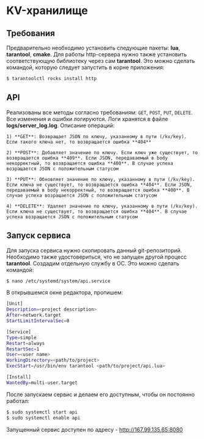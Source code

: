 # KV-хранилище

## Требования

Предварительно необходимо установить следующие пакеты: **lua**, **tarantool**, **cmake**. Для работы http-сервера нужно также  установить соответствующую библиотеку через сам **tarantool**. Это можно сделать командой, которую следует запустить в корне приложения:

```sh
$ tarantoolctl rocks install http
```

## API

Реализованы все методы согласно требованиям: ```GET```, ```POST```, ```PUT```, ```DELETE```. Все изменения и ошибки логируются. Логи хранятся в файле **logs/server_log.log**. Описание операций:

    1) **GET**: Возвращает JSON по ключу, указанному в пути (/kv/key). Если такого ключа нет, то возвращается ошибка **404**

    2) **POST**: Добавляет значение по ключу. Если ключ уже существует, то возвращается ошибка **409**. Если JSON, передаваемый в body некорректный, то возвращается ошибка **400**. В случае успеха возращается JSON с положительным статусом

    3) **PUT**: Обновляет значение по ключу, указанному в пути (/kv/key). Если ключа не существует, то возвращается ошибка **404**. Если JSON, передаваемый в body некорректный, то возвращается ошибка **400**. В случае успеха возращается JSON с положительным статусом
    
    4) **DELETE**: Удаляет значение по ключу, указанному в пути (/kv/key). Если ключа не существует, то возвращается ошибка **404**. В случае успеха возращается JSON с положительным статусом

## Запуск сервиса

Для запуска сервиса нужно скопировать данный git-репозиторий. Необходимо также удостовериться, что не запущен другой процесс **tarantool**. Создадим отдельную службу в ОС. Это можно сделать командой:
```sh
$ nano /etc/systemd/system/api.service
```
В открывшемся окне редактора, пропишем:
```sh
[Unit]
Description=<project description>
After=network.target
StartLimitIntervalSec=0

[Service]
Type=simple
Restart=always
RestartSec=1
User=<user name>
WorkingDirectory=<path/to/project>
ExecStart=/usr/bin/env tarantool <path/to/project/api.lua>

[Install]
WantedBy=multi-user.target
```

После запускаем сервис и делаем его доступным, чтобы он постоянно работал:
```sh
$ sudo systemctl start api
$ sudo systemctl enable api
```

Запущенный сервис доступен по адресу - http://167.99.135.65:8080
